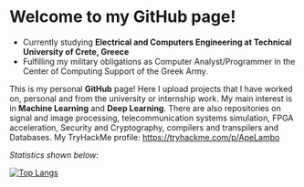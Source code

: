 # Welcome to my GitHub page!

- Currently studying <b>Electrical and Computers Engineering at Technical University of Crete, Greece</b>
- Fulfilling my military obligations as Computer Analyst/Programmer in the Center of Computing Support of the Greek Army.

This is my personal <b>GitHub</b> page! Here I upload projects that I have worked on, personal and from the university or internship work. 
My main interest is in <b>Machine Learning</b> and <b>Deep Learning</b>. There are also repositories on signal and image processing, telecommunication systems simulation, FPGA acceleration, Security and Cryptography, compilers and transpilers and Databases.
My TryHackMe profile: https://tryhackme.com/p/ApeLambo

<i>Statistics shown below:</i>

[![Top Langs](https://github-readme-stats.vercel.app/api/top-langs/?username=ChristosTrimas&layout=compact&theme=merko)](https://github.com/anuraghazra/github-readme-stats)
